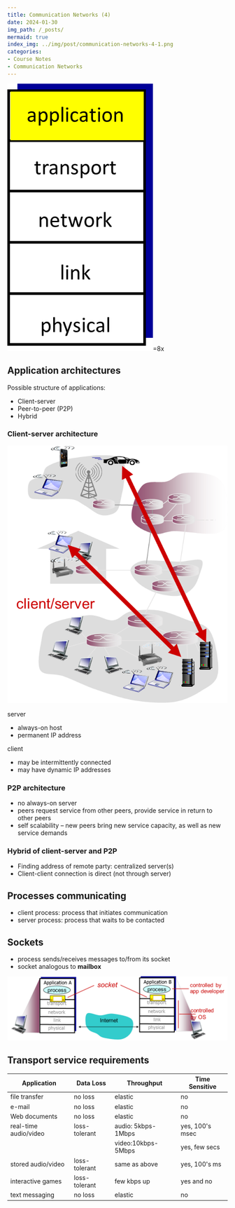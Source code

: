 ```yaml
---
title: Communication Networks (4)
date: 2024-01-30
img_path: /_posts/
mermaid: true
index_img: ../img/post/communication-networks-4-1.png
categories:
- Course Notes
- Communication Networks
---
```


![](../img/post/communication-networks-4-3.png)=8x

## Application architectures

Possible structure of applications:

- Client-server
- Peer-to-peer (P2P)
- Hybrid

### Client-server architecture

![](../img/post/communication-networks-4-1.png)

server

- always-on host
- permanent IP address

client

- may be intermittently connected
- may have dynamic IP addresses

### P2P architecture

- no always-on server
- peers request service from other peers, provide service in return to other peers
- self scalability – new peers bring new service capacity, as well as new service demands

### Hybrid of client-server and P2P

- Finding address of remote party: centralized server(s)
- Client-client connection is direct (not through server) 

## Processes communicating

- client process: process that initiates communication
- server process: process that waits to be contacted

## Sockets

- process sends/receives messages to/from its socket
- socket analogous to **mailbox**

![](../img/post/communication-networks-4-5.png)

## Transport service requirements

| Application        | Data Loss    | Throughput                        | Time Sensitive        |
|--------------------|--------------|-----------------------------------|-----------------------|
| file transfer      | no loss      | elastic                           | no                    |
| e-mail             | no loss      | elastic                           | no                    |
| Web documents      | no loss      | elastic                           | no                    |
| real-time audio/video | loss-tolerant | audio: 5kbps-1Mbps              | yes, 100's msec       |
|                    |              | video:10kbps-5Mbps                | yes, few secs         |
| stored audio/video | loss-tolerant | same as above                    | yes, 100's ms         |
| interactive games  | loss-tolerant | few kbps up                       | yes and no            |
| text messaging     | no loss      | elastic                           | no                    |

